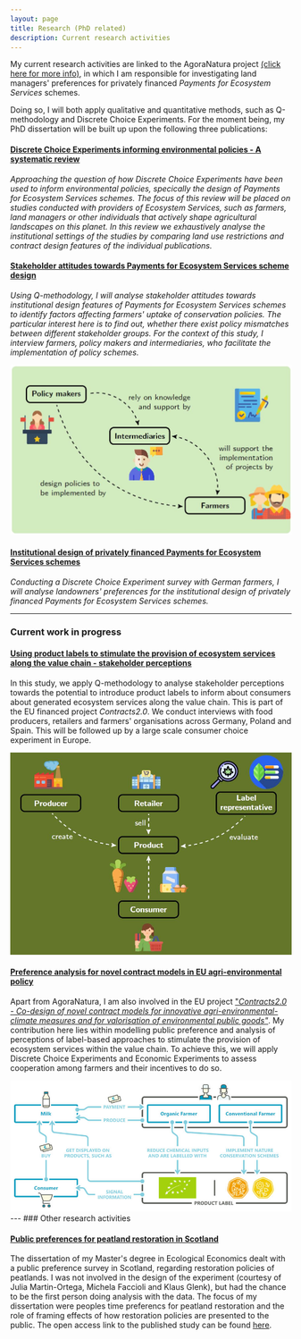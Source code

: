 ```yaml
---
layout: page
title: Research (PhD related)
description: Current research activities
---
```


My current research activities are linked to the AgoraNatura project <a href="https://agora-natura.de/">(click here for more info)</a>, in which I am responsible for investigating land managers' preferences for privately financed *Payments for Ecosystem Services* schemes. 

Doing so, I will both apply qualitative and quantitative methods, such as Q-methodology and Discrete Choice Experiments. For the moment being, my PhD dissertation will be built up upon the following three publications:

#### <u>Discrete Choice Experiments informing environmental policies - A systematic review</u>
*Approaching the question of how Discrete Choice Experiments have been used to inform environmental policies, specically the design of Payments for Ecosystem Services schemes. The focus of this review will be placed on studies conducted with providers of Ecosystem Services, such as farmers, land managers or other individuals that actively shape agricultural landscapes on this planet. In this review we exhaustively analyse the institutional settings of the studies by comparing land use restrictions and contract design features of the individual publications.*

#### <u>Stakeholder attitudes towards Payments for Ecosystem Services scheme design</u>
*Using Q-methodology, I will analyse stakeholder attitudes towards institutional design features of Payments for Ecosystem Services schemes to identify factors affecting farmers' uptake of conservation policies. The particular interest here is to find out, whether there exist policy mismatches between different stakeholder groups. For the context of this study, I interview farmers, policy makers and intermediaries, who facilitate the implementation of policy schemes.*
<div class="row-fluid">
        <a href="../assets/stake.JPG">
            <img src="../assets/stake.JPG"
                  title="Stakeholder Brandenburg" alt="Christoph Schulze"/></a>
        </div>

#### <u>Institutional design of privately financed Payments for Ecosystem Services schemes</u>
*Conducting a Discrete Choice Experiment survey with German farmers, I will analyse landowners' preferences for the institutional design of privately financed Payments for Ecosystem Services schemes.*

---
### Current work in progress
#### <u>Using product labels to stimulate the provision of ecosystem services along the value chain - stakeholder perceptions</u>
In this study, we apply Q-methodology to analyse stakeholder perceptions towards the potential to introduce product labels to inform about consumers about generated ecosystem services along the value chain. This is part of the EU financed project *Contracts2.0*. We conduct interviews with food producers, retailers and farmers' organisations across Germany, Poland and Spain. This will be followed up by a large scale consumer choice experiment in Europe. 
<div class="row-fluid">
        <a href="../assets/q-label.JPG">
            <img src="../assets/q_label.JPG"
                  title="Screenshot Q-study" alt="Christoph Schulze"/></a>
        </div>


#### <u>Preference analysis for novel contract models in EU agri-environmental policy</u>
Apart from AgoraNatura, I am also involved in the EU project <a href="https://www.project-contracts20.eu/">"*Contracts2.0 - Co-design of novel contract models for innovative agri-environmental-climate measures and for valorisation of environmental public goods"*</a>. My contribution here lies within modelling public preference and analysis of perceptions of label-based approaches to stimulate the provision of ecosystem services within the value chain. To achieve this, we will apply Discrete Choice Experiments and Economic Experiments to assess cooperation among farmers and their incentives to do so.  
<div class="row-fluid">
        <a href="../assets/BioDiv_Labelmechanismus.jpg">
            <img src="../assets/BioDiv_Labelmechanismus.jpg"
                  title="Label mechanism" alt="Christoph Schulze"/></a>
        </div>
---
### Other research activities

#### <u>Public preferences for peatland restoration in Scotland</u>
The dissertation of my Master's degree in Ecological Economics dealt with a public preference survey in Scotland, regarding restoration policies of peatlands. I was not involved in the design of the experiment (courtesy of Julia Martin-Ortega, Michela Faccioli and Klaus Glenk), but had the chance to be the first person doing analysis with the data. The focus of my dissertation were peoples time preferencs for peatland restoration and the role of framing effects of how restoration policies are presented to the public. The open access link to the published study can be found <a href="https://doi.org/10.1016/j.gloenvcha.2021.102323">here</a>.



<!--[click here for the most recent version of the paper]({{ BASE_PATH}}/pages/working_papers/sample-working-paper.pdf)-->


<!-- Note: this is how to write a comment in HTML. Everything in here won't show up on your webpage.-->

<!--
To increase the size of the title, use fewer # in front of the paper title.
To decrease the size of the title, use more #. 
To remove the italics, remove the * before and after the description
To remove the underline from the title, remove the <u> tags (<u> and </u>)
-->
